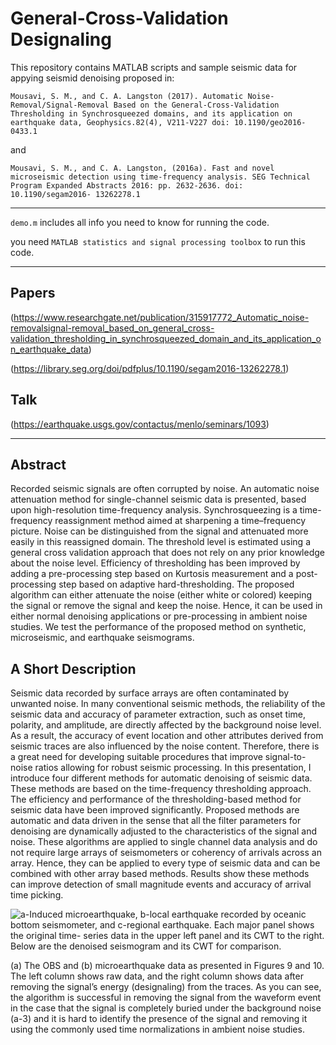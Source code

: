 # General-Cross-Validation Designaling

This repository contains MATLAB scripts and sample seismic data for appying seismid denoising proposed in:

`Mousavi, S. M., and C. A. Langston (2017). Automatic Noise-Removal/Signal-Removal Based on the
General-Cross-Validation Thresholding in Synchrosqueezed domains, and its application on earthquake data,
Geophysics.82(4), V211-V227 doi: 10.1190/geo2016-0433.1`

and 

`Mousavi, S. M., and C. A. Langston, (2016a). Fast and novel microseismic detection using time-frequency
analysis. SEG Technical Program Expanded Abstracts 2016: pp. 2632-2636. doi: 10.1190/segam2016-
13262278.1`

------------------------------------------

`demo.m` includes all info you need to know for running the code. 

you need `MATLAB statistics and signal processing toolbox` to run this code.

------------------------------------------

## Papers
(https://www.researchgate.net/publication/315917772_Automatic_noise-removalsignal-removal_based_on_general_cross-validation_thresholding_in_synchrosqueezed_domain_and_its_application_on_earthquake_data)

(https://library.seg.org/doi/pdfplus/10.1190/segam2016-13262278.1)

## Talk 
(https://earthquake.usgs.gov/contactus/menlo/seminars/1093)

------------------------------------------

## Abstract 
Recorded seismic signals are often corrupted by noise. An automatic noise attenuation method for single-channel seismic data is presented, based upon high-resolution time-frequency analysis. Synchrosqueezing is a time-frequency reassignment method aimed at sharpening a time–frequency picture. Noise can be distinguished from the signal and attenuated more easily in this reassigned domain. The threshold level is estimated using a general cross validation approach that does not rely on any prior knowledge about the noise level. Efficiency of thresholding has been improved by adding a pre-processing step based on Kurtosis measurement and a post-processing step based on adaptive hard-thresholding. The proposed algorithm can either attenuate the noise (either white or colored) keeping the signal or remove the signal and keep the noise. Hence, it can be used in either normal denoising applications or pre-processing in ambient noise studies. We test the performance of the proposed method on synthetic, microseismic, and earthquake seismograms.

## A Short Description 
Seismic data recorded by surface arrays are often contaminated by unwanted noise. In many conventional seismic methods, 
the reliability of the seismic data and accuracy of parameter extraction, such as onset time, polarity, and amplitude, 
are directly affected by the background noise level. As a result, the accuracy of event location and other attributes 
derived from seismic traces are also influenced by the noise content. Therefore, there is a great need for developing 
suitable procedures that improve signal-to-noise ratios allowing for robust seismic processing. In this presentation, 
I introduce four different methods for automatic denoising of seismic data. These methods are based on the time-frequency 
thresholding approach. The efficiency and performance of the thresholding-based method for seismic data have been improved 
significantly. Proposed methods are automatic and data driven in the sense that all the filter parameters for denoising are 
dynamically adjusted to the characteristics of the signal and noise. These algorithms are applied to single channel data 
analysis and do not require large arrays of seismometers or coherency of arrivals across an array. Hence, they can be applied
to every type of seismic data and can be combined with other array based methods. Results show these methods can improve 
detection of small magnitude events and accuracy of arrival time picking.

![a-Induced microearthquake, b-local earthquake recorded by oceanic bottom seismometer, and c-regional earthquake. 
Each major panel shows the original time- series data in the upper left panel and its CWT to the right. Below are
the denoised seismogram and its CWT for comparison.](Fig.png)

(a) The OBS and (b) microearthquake data as presented in Figures 9 and 10.
The left column shows raw data, and the right column shows data after removing the
signal’s energy (designaling) from the traces. As you can see, the algorithm is successful
in removing the signal from the waveform event in the case that the signal is completely
buried under the background noise (a-3) and it is hard to identify the presence of the
signal and removing it using the commonly used time normalizations in ambient noise
studies.


